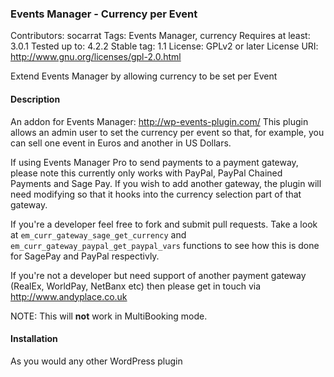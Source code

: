 ### Events Manager - Currency per Event

Contributors: socarrat
Tags: Events Manager, currency
Requires at least: 3.0.1
Tested up to: 4.2.2
Stable tag: 1.1
License: GPLv2 or later
License URI: http://www.gnu.org/licenses/gpl-2.0.html

Extend Events Manager by allowing currency to be set per Event

#### Description

An addon for Events Manager: http://wp-events-plugin.com/
This plugin allows an admin user to set the currency per event so that, for example, you can sell one event in Euros and another in US Dollars.

If using Events Manager Pro to send payments to a payment gateway, please note this currently only works with PayPal, PayPal Chained Payments and Sage Pay. If you wish to add another gateway, the plugin will need modifying so that it hooks into the currency selection part of that gateway.

If you're a developer feel free to fork and submit pull requests. Take a look at `em_curr_gateway_sage_get_currency` and `em_curr_gateway_paypal_get_paypal_vars` functions to see how this is done for SagePay and PayPal respectivly.

If you're not a developer but need support of another payment gateway (RealEx, WorldPay, NetBanx etc) then please get in touch via http://www.andyplace.co.uk

NOTE: This will __not__ work in MultiBooking mode.

#### Installation

As you would any other WordPress plugin
